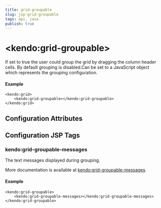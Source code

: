 ```yaml
---
title: grid-groupable
slug: jsp-grid-groupable
tags: api, java
publish: true
---
```


# \<kendo:grid-groupable\>

If set to true the user could group the grid by dragging the column header cells. By default grouping is disabled.Can be set to a JavaScript object which represents the grouping configuration.

#### Example
    <kendo:grid>
        <kendo:grid-groupable></kendo:grid-groupable>
    </kendo:grid>

## Configuration Attributes


##  Configuration JSP Tags

### kendo:grid-groupable-messages

The text messages displayed during grouping.

More documentation is available at [kendo:grid-groupable-messages](/kendo-ui/api/wrappers/jsp/grid/groupable-messages).

#### Example

    <kendo:grid-groupable>
        <kendo:grid-groupable-messages></kendo:grid-groupable-messages>
    </kendo:grid-groupable>

